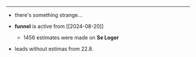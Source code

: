 
---

- there's something strange...

- **funnel** is active from  [[2024-08-20]]
	- 1456 estimates were made on **Se Loger**
- leads without estimas from 22.8.